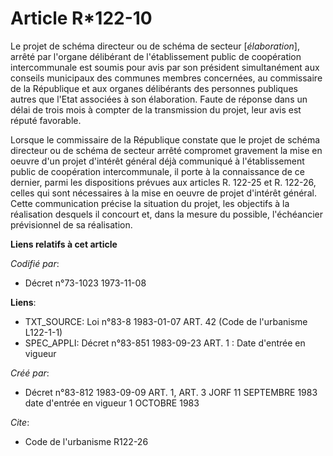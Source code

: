 # Article R*122-10

Le projet de schéma directeur ou de schéma de secteur [*élaboration*], arrêté par l'organe délibérant de l'établissement
public de coopération intercommunale est soumis pour avis par son président simultanément aux conseils municipaux des
communes membres concernées, au commissaire de la République et aux organes délibérants des personnes publiques autres que
l'Etat associées à son élaboration. Faute de réponse dans un délai de trois mois à compter de la transmission du projet, leur
avis est réputé favorable.

Lorsque le commissaire de la République constate que le projet de schéma directeur ou de schéma de secteur arrêté compromet
gravement la mise en oeuvre d'un projet d'intérêt général déjà communiqué à l'établissement public de coopération
intercommunale, il porte à la connaissance de ce dernier, parmi les dispositions prévues aux articles R. 122-25 et R. 122-26,
celles qui sont nécessaires à la mise en oeuvre de projet d'intérêt général. Cette communication précise la situation du
projet, les objectifs à la réalisation desquels il concourt et, dans la mesure du possible, l'échéancier prévisionnel de sa
réalisation.

**Liens relatifs à cet article**

_Codifié par_:

  - Décret n°73-1023 1973-11-08

**Liens**:

  - TXT_SOURCE: Loi n°83-8 1983-01-07 ART. 42 (Code de l'urbanisme L122-1-1)
  - SPEC_APPLI: Décret n°83-851 1983-09-23 ART. 1 : Date d'entrée en vigueur

_Créé par_:

  - Décret n°83-812 1983-09-09 ART. 1, ART. 3 JORF 11 SEPTEMBRE 1983 date d'entrée en vigueur  1 OCTOBRE 1983

_Cite_:

  - Code de l'urbanisme R122-26
